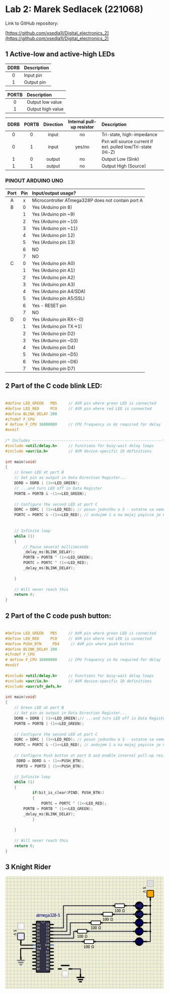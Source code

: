 # Lab 2: Marek Sedlacek (221068)

Link to GitHub repository:

   [https://github.com/xsedla1l/Digital_electronics_2](https://github.com/xsedla1l/Digital_electronics_2)


## 1 Active-low and active-high LEDs

| **DDRB** | **Description** |
| :-: | :-- |
| 0 | Input pin |
| 1 | Output pin |

| **PORTB** | **Description** |
| :-: | :-- |
| 0 | Output low value |
| 1 | Output high value |

| **DDRB** | **PORTB** | **Direction** | **Internal pull-up resistor** | **Description** |
| :-: | :-: | :-: | :-: | :-- |
| 0 | 0 | input | no | Tri-state, high-impedance |
| 0 | 1 | input | yes/no | Pxn will source current if ext. pulled low/Tri-state (Hi-Z) | 
| 1 | 0 | output | no | Output Low (Sink) |
| 1 | 1 | output | no | Output High (Source) |

### PINOUT ARDUINO UNO 

| **Port** | **Pin** | **Input/output usage?** |
| :-: | :-: | :-- |
| A | x | Microcontroller ATmega328P does not contain port A |
| B | 0 | Yes (Arduino pin 8) |
|   | 1 | Yes (Arduino pin ~9) |
|   | 2 | Yes (Arduino pin ~10) |
|   | 3 | Yes (Arduino pin ~11) |
|   | 4 | Yes (Arduino pin 12) |
|   | 5 | Yes (Arduino pin 13) |
|   | 6 | NO |
|   | 7 | NO |
| C | 0 | Yes (Arduino pin A0) |
|   | 1 | Yes (Arduino pin A1) |
|   | 2 | Yes (Arduino pin A2) |
|   | 3 | Yes (Arduino pin A3) |
|   | 4 | Yes (Arduino pin A4/SDA) |
|   | 5 | Yes (Arduino pin A5/SSL) |
|   | 6 | Yes - RESET pin |
|   | 7 | NO |
| D | 0 | Yes (Arduino pin RX<-0) |
|   | 1 | Yes (Arduino pin TX->1) |
|   | 2 | Yes (Arduino pin D2) |
|   | 3 | Yes (Arduino pin ~D3) |
|   | 4 | Yes (Arduino pin D4) |
|   | 5 | Yes (Arduino pin ~D5) |
|   | 6 | Yes (Arduino pin ~D6) |
|   | 7 | Yes (Arduino pin D7) |


## 2 Part of the C code blink LED:
 
```c

#define LED_GREEN   PB5     // AVR pin where green LED is connected
#define LED_RED     PC0     // AVR pin where red LED is connected
#define BLINK_DELAY 200
#ifndef F_CPU
# define F_CPU 16000000     // CPU frequency in Hz required for delay
#endif

/* Includes ----------------------------------------------------------*/
#include <util/delay.h>     // Functions for busy-wait delay loops
#include <avr/io.h>         // AVR device-specific IO definitions

int main(void)
{
    // Green LED at port B
    // Set pin as output in Data Direction Register...
    DDRB = DDRB | (1<<LED_GREEN);
    // ...and turn LED off in Data Register
    PORTB = PORTB & ~(1<<LED_GREEN);

    // Configure the second LED at port C
    DDRC = DDRC | (1<<LED_RED); // posun jednotku o 5 - ostatne sa nemenia!
    PORTC = PORTC & ~(1<<LED_RED); // andujem 1 a na mojej poyicie je 0 - ostatne sa nemenia! 

    
    // Infinite loop
    while (1)
    {
        // Pause several milliseconds
        _delay_ms(BLINK_DELAY);
        PORTB = PORTB ^ (1<<LED_GREEN);	 
        PORTC = PORTC ^ (1<<LED_RED);
        _delay_ms(BLINK_DELAY);                  
           
    }

    // Will never reach this
    return 0;
}

```
## 2 Part of the C code push button:

```c

#define LED_GREEN   PB5     // AVR pin where green LED is connected
#define LED_RED     PC0     // AVR pin where red LED is connected
#define PUSH_BTN     PD4     // AVR pin where push button
#define BLINK_DELAY 200
#ifndef F_CPU
# define F_CPU 16000000     // CPU frequency in Hz required for delay
#endif

#include <util/delay.h>     // Functions for busy-wait delay loops
#include <avr/io.h>         // AVR device-specific IO definitions
#include <avr/sfr_defs.h>

int main(void)
{
    // Green LED at port B
    // Set pin as output in Data Direction Register...
    DDRB = DDRB | (1<<LED_GREEN);// ...and turn LED off in Data Register
    PORTB = PORTB | (1<<LED_GREEN);

    // Configure the second LED at port C
    DDRC = DDRC | (1<<LED_RED); // posun jednotku o 5 - ostatne sa nemenia!
    PORTC = PORTC & ~(1<<LED_RED); // andujem 1 a na mojej poyicie je 0 - ostatne sa nemenia! 

    // Configure Push button at port D and enable internal pull-up resistor
     DDRD = DDRD & ~ (1<<PUSH_BTN);     
     PORTD = PORTD | (1<<PUSH_BTN);

    // Infinite loop
    while (1)
    {
            if(bit_is_clear(PIND, PUSH_BTN))
            {
                PORTC = PORTC ^ (1<<LED_RED); 
		PORTB = PORTB ^ (1<<LED_GREEN);
		_delay_ms(BLINK_DELAY);
            }      
           
    }

    // Will never reach this
    return 0;
}

```


## 3 Knight Rider
![alt text](https://github.com/xsedla1l/Digital_electronics_2/blob/main/Labs/02-leds/Images/Knight%20Rider.png)
